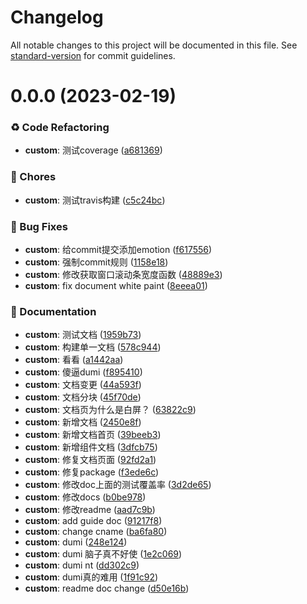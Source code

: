 # Changelog

All notable changes to this project will be documented in this file. See [standard-version](https://github.com/conventional-changelog/standard-version) for commit guidelines.

# 0.0.0 (2023-02-19)


### ♻ Code Refactoring

* **custom**: 测试coverage ([a681369](https://github.com/master1lan/cure-ui/commit/a681369))


### 🎫 Chores

* **custom**: 测试travis构建 ([c5c24bc](https://github.com/master1lan/cure-ui/commit/c5c24bc))


### 🐛 Bug Fixes

* **custom**: 给commit提交添加emotion ([f617556](https://github.com/master1lan/cure-ui/commit/f617556))
* **custom**: 强制commit规则 ([1158e18](https://github.com/master1lan/cure-ui/commit/1158e18))
* **custom**: 修改获取窗口滚动条宽度函数 ([48889e3](https://github.com/master1lan/cure-ui/commit/48889e3))
* **custom**: fix document white paint ([8eeea01](https://github.com/master1lan/cure-ui/commit/8eeea01))


### 📝 Documentation

* **custom**: 测试文档 ([1959b73](https://github.com/master1lan/cure-ui/commit/1959b73))
* **custom**: 构建单一文档 ([578c944](https://github.com/master1lan/cure-ui/commit/578c944))
* **custom**: 看看 ([a1442aa](https://github.com/master1lan/cure-ui/commit/a1442aa))
* **custom**: 傻逼dumi ([f895410](https://github.com/master1lan/cure-ui/commit/f895410))
* **custom**: 文档变更 ([44a593f](https://github.com/master1lan/cure-ui/commit/44a593f))
* **custom**: 文档分块 ([45f70de](https://github.com/master1lan/cure-ui/commit/45f70de))
* **custom**: 文档页为什么是白屏？ ([63822c9](https://github.com/master1lan/cure-ui/commit/63822c9))
* **custom**: 新增文档 ([2450e8f](https://github.com/master1lan/cure-ui/commit/2450e8f))
* **custom**: 新增文档首页 ([39beeb3](https://github.com/master1lan/cure-ui/commit/39beeb3))
* **custom**: 新增组件文档 ([3dfcb75](https://github.com/master1lan/cure-ui/commit/3dfcb75))
* **custom**: 修复文档页面 ([92fd2a1](https://github.com/master1lan/cure-ui/commit/92fd2a1))
* **custom**: 修复package ([f3ede6c](https://github.com/master1lan/cure-ui/commit/f3ede6c))
* **custom**: 修改doc上面的测试覆盖率 ([3d2de65](https://github.com/master1lan/cure-ui/commit/3d2de65))
* **custom**: 修改docs ([b0be978](https://github.com/master1lan/cure-ui/commit/b0be978))
* **custom**: 修改readme ([aad7c9b](https://github.com/master1lan/cure-ui/commit/aad7c9b))
* **custom**: add guide doc ([91217f8](https://github.com/master1lan/cure-ui/commit/91217f8))
* **custom**: change cname ([ba6fa80](https://github.com/master1lan/cure-ui/commit/ba6fa80))
* **custom**: dumi ([248e124](https://github.com/master1lan/cure-ui/commit/248e124))
* **custom**: dumi 脑子真不好使 ([1e2c069](https://github.com/master1lan/cure-ui/commit/1e2c069))
* **custom**: dumi nt ([dd302c9](https://github.com/master1lan/cure-ui/commit/dd302c9))
* **custom**: dumi真的难用 ([1f91c92](https://github.com/master1lan/cure-ui/commit/1f91c92))
* **custom**: readme doc change ([d50e16b](https://github.com/master1lan/cure-ui/commit/d50e16b))
